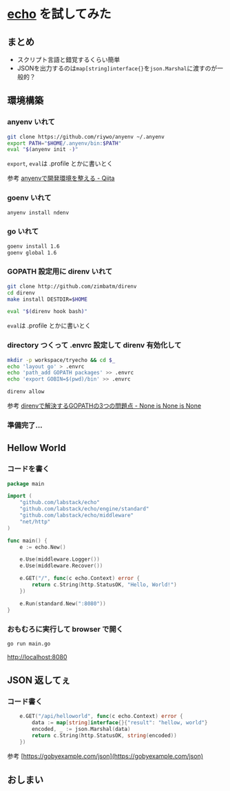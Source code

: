# [echo](https://github.com/labstack/echo) を試してみた

## まとめ

- スクリプト言語と錯覚するくらい簡単
- JSONを出力するのは`map[string]interface{}`を`json.Marshal`に渡すのが一般的？

## 環境構築

### anyenv いれて

```sh
git clone https://github.com/riywo/anyenv ~/.anyenv
export PATH="$HOME/.anyenv/bin:$PATH"
eval "$(anyenv init -)"
```

`export`, `eval`は .profile とかに書いとく

参考 [anyenvで開発環境を整える - Qiita](http://qiita.com/luckypool/items/f1e756e9d3e9786ad9ea)

### goenv いれて

```sh
anyenv install ndenv
```

### go いれて

```sh
goenv install 1.6
goenv global 1.6
```

### GOPATH 設定用に direnv いれて

```sh
git clone http://github.com/zimbatm/direnv
cd direnv
make install DESTDIR=$HOME

eval "$(direnv hook bash)"
```

`eval`は .profile とかに書いとく

### directory つくって .envrc 設定して direnv 有効化して

```sh
mkdir -p workspace/tryecho && cd $_
echo 'layout go' > .envrc
echo 'path_add GOPATH packages' >> .envrc
echo 'export GOBIN=$(pwd)/bin' >> .envrc

direnv allow
```

参考 [direnvで解決するGOPATHの3つの問題点 - None is None is None](http://doloopwhile.hatenablog.com/entry/2014/06/18/010449)

### 準備完了...

## Hellow World

### コードを書く

```go
package main

import (
	"github.com/labstack/echo"
	"github.com/labstack/echo/engine/standard"
	"github.com/labstack/echo/middleware"
	"net/http"
)

func main() {
	e := echo.New()

	e.Use(middleware.Logger())
	e.Use(middleware.Recover())

	e.GET("/", func(c echo.Context) error {
		return c.String(http.StatusOK, "Hello, World!")
	})

	e.Run(standard.New(":8080"))
}

```

### おもむろに実行して browser で開く

```sh
go run main.go
```

[http://localhost:8080](http://localhost:8080)


## JSON 返してぇ

### コード書く

```go
	e.GET("/api/helloworld", func(c echo.Context) error {
		data := map[string]interface{}{"result": "hellow, world"}
		encoded, _ := json.Marshal(data)
		return c.String(http.StatusOK, string(encoded))
	})
```

参考 [https://gobyexample.com/json](https://gobyexample.com/json)


## おしまい
